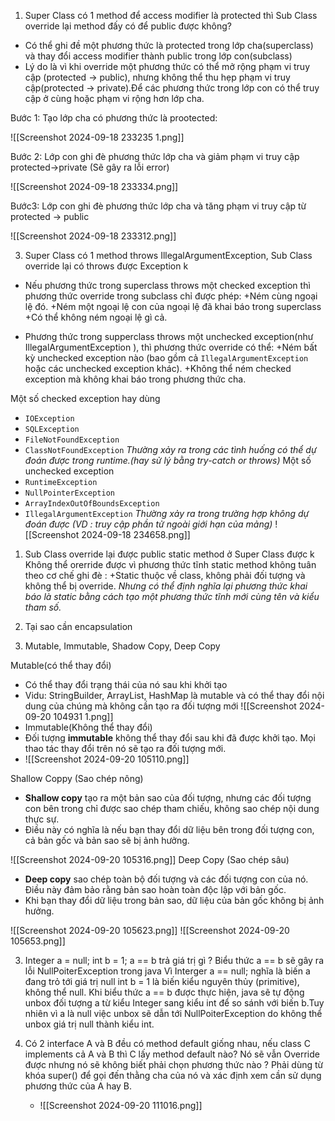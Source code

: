 
1. Super Class có 1 method để access modifier là protected thì Sub Class override lại method đấy có để public được không?
- Có thể ghi đề một phương thức là protected trong lớp cha(superclass) và thay đổi access modifier thành public trong lớp con(subclass)
- Lý do là vì khi override một phương thức có thể mở rộng phạm vi truy cập (protected -> public), nhưng không thể thu hẹp phạm vi truy cập(protected -> private).Để các phương thức trong lớp con có thể truy cập ở cùng hoặc phạm vi rộng hơn lớp cha.

Bước 1: Tạo lớp cha có phương thức là prootected:

![[Screenshot 2024-09-18 233235 1.png]]

Bước 2: Lớp con ghi đè phương thức lớp cha và giảm phạm vi truy cập protected->private
(Sẽ gây ra lỗi error)

![[Screenshot 2024-09-18 233334.png]]

Bước3: Lớp con ghi đè phương thức lớp cha và tăng phạm vi truy cập từ protected -> public

![[Screenshot 2024-09-18 233312.png]]

3. Super Class có 1 method throws IllegalArgumentException, Sub Class  override lại có throws được Exception k
- Nếu phương thức trong superclass throws một checked exception thì phương thức override trong subclass chỉ được phép:
	+Ném cùng ngoại lệ đó.
	+Ném một ngoại lệ con của ngoại lệ đã khai báo trong superclass
	+Có thể không ném ngoại lệ gì cả.

- Phương thức trong supperclass throws một unchecked exception(như IllegalArgumentException ), thì phương thức override có thể:
    +Ném bất kỳ unchecked exception nào (bao gồm cả `IllegalArgumentException` hoặc các unchecked exception khác).
    +Không thể ném checked exception mà không khai báo trong phương thức cha.

Một số checked exception hay dùng
- `IOException`
- `SQLException`
- `FileNotFoundException`
- `ClassNotFoundException`
*Thường xảy ra trong các tình huống có thể dự đoán được trong runtime.(hay sử lý bằng try-catch or throws)*
Một số unchecked exception 
- `RuntimeException`
- `NullPointerException`
- `ArrayIndexOutOfBoundsException`
- `IllegalArgumentException`
*Thường xảy ra trong trường hợp không dự đoán được (VD : truy cập phần tử ngoài giới hạn của mảng)*
![[Screenshot 2024-09-18 234658.png]]
1. Sub Class override lại được public static method ở Super Class được k
Không thể orerride được vì phương thức tĩnh static method không tuân theo cơ chế ghi đè :
+Static thuộc về class, không phải đối tượng và không thể bị override.
*Nhưng có thể định nghĩa lại phương thức khai báo là static bằng cách tạo một phương thức tĩnh mới cùng tên và kiểu tham số.*

2. Tại sao cần encapsulation


3. Mutable, Immutable, Shadow Copy, Deep Copy

Mutable(có thể thay đổi)
- Có thể thay đổi trạng thái của nó sau khi khởi tạo
- Vidu: StringBuilder, ArrayList, HashMap là mutable và có thể thay đổi nội dung của chúng mà không cần tạo ra đối tượng mới
![[Screenshot 2024-09-20 104931 1.png]]
- Immutable(Không thể thay đổi)
- Đối tượng **immutable** không thể thay đổi sau khi đã được khởi tạo. Mọi thao tác thay đổi trên nó sẽ tạo ra đối tượng mới.
- ![[Screenshot 2024-09-20 105110.png]]

Shallow Coppy (Sao chép nông)
-  **Shallow copy** tạo ra một bản sao của đối tượng, nhưng các đối tượng con bên trong chỉ được sao chép tham chiếu, không sao chép nội dung thực sự.
- Điều này có nghĩa là nếu bạn thay đổi dữ liệu bên trong đối tượng con, cả bản gốc và bản sao sẽ bị ảnh hưởng.

![[Screenshot 2024-09-20 105316.png]]
Deep Copy (Sao chép sâu)
- **Deep copy** sao chép toàn bộ đối tượng và các đối tượng con của nó. Điều này đảm bảo rằng bản sao hoàn toàn độc lập với bản gốc.
- Khi bạn thay đổi dữ liệu trong bản sao, dữ liệu của bản gốc không bị ảnh hưởng.

![[Screenshot 2024-09-20 105623.png]]
![[Screenshot 2024-09-20 105653.png]]

3. Integer a = null; int b = 1; a == b trả giá trị gì ?
Biểu thức a == b sẽ gây ra lỗi NullPoiterException trong java
Vì Interger a == null; nghĩa là biến a đang trỏ tới giá trị null
	int b = 1 là biến kiểu nguyên thủy (primitive), không thể null.
	Khi biểu thức a == b được thực hiện, java sẽ tự động unbox đối tượng a từ kiểu Integer sang kiểu int  để so sánh với biến b.Tuy nhiên vì a là null việc unbox sẽ dẫn tới NullPoiterException do không thể unbox giá trị null thành kiểu int.
	
4. Có 2 interface A và B đều có method default giống nhau, nếu class C implements cả A và B thì C lấy method default nào?
		Nó sẽ vẫn Override được nhưng nó sẽ không biết phải chọn phương thức nào ?
		Phải dùng từ khóa super() để gọi đến thằng cha của nó và xác định xem cần sử dụng phương thức của A hay B.
	- ![[Screenshot 2024-09-20 111016.png]]